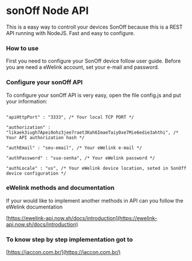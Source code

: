 
#  sonOff Node API
This is a easy way to controll your devices SonOff because this is a REST API running with NodeJS.
Fast and easy to configure.

  

###  How to use
First you need to configure your SonOff device follow user guide. Before you are need a eWelink account, set your e-mail and password.

  
###  Configure your sonOff API
To configure your sonOff API is very easy, open the file config.js
and put your information:

  

```

"apiHttpPort" : "3333", /* Your local TCP PORT */

"authorization" : "likaek3iugh7Apei0ohz3jee7raet3Kah6ImaeTaiy0xe7Mie6edie3ahthi", /* Your API authorization hash */

"authEmail" : "seu-email", /* Your eWelink e-mail */

"authPassword" : "sua-senha", /* Your eWelink password */

"authLocale" : "us", /* Your eWelink device location, seted in SonOff device configuration */

```
###  eWelink methods and documentation

If your would like to implement another methods in API can you follow the eWelink documentation


[https://ewelink-api.now.sh/docs/introduction](https://ewelink-api.now.sh/docs/introduction)

### To know step by step implementation got to

[https://jaccon.com.br/](https://jaccon.com.br/)